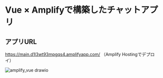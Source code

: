 # Vue × Amplifyで構築したチャットアプリ

## アプリURL
https://main.d1l3wt93mpgqs4.amplifyapp.com/
（Amplify Hostingでデプロイ）

![amplify_vue drawio](https://github.com/koshi-sharkbait/amplify-vue/assets/120157706/a816dae4-a114-40a4-94c5-40f144064353)
